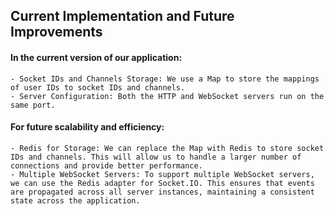 ## Current Implementation and Future Improvements

#### In the current version of our application:

    - Socket IDs and Channels Storage: We use a Map to store the mappings of user IDs to socket IDs and channels.
    - Server Configuration: Both the HTTP and WebSocket servers run on the same port.


#### For future scalability and efficiency:

    - Redis for Storage: We can replace the Map with Redis to store socket IDs and channels. This will allow us to handle a larger number of connections and provide better performance.
    - Multiple WebSocket Servers: To support multiple WebSocket servers, we can use the Redis adapter for Socket.IO. This ensures that events are propagated across all server instances, maintaining a consistent state across the application.